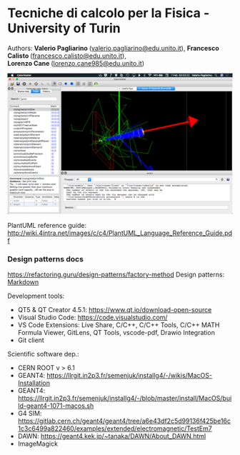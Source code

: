 # Tecniche di calcolo per la Fisica - University of Turin
Authors: <b> Valerio Pagliarino </b> (valerio.pagliarino@edu.unito.it), <b> Francesco Calisto </b> (francesco.calisto@edu.unito.it), <br> <b> Lorenzo Cane </b> (lorenzo.cane985@edu.unito.it) 
  <p>
  
  <p align="left" width="70">
  <img src="./TCF-OOP-DataAnalysis/TCF-OOP-DataAnalysis/assets/images/BraggPeak2.png" width="800">
    
PlantUML reference guide: http://wiki.4intra.net/images/c/c4/PlantUML_Language_Reference_Guide.pdf

### Design patterns docs
https://refactoring.guru/design-patterns/factory-method
Design patterns: [Markdown](./TCF-OOP-DataAnalysis/TCF-OOP-DataAnalysis/model/architecturalPatterns.md)
  
  
Development tools:
  - QT5 & QT Creator 4.5.1: https://www.qt.io/download-open-source
  - Visual Studio Code: https://code.visualstudio.com/
  - VS Code Extensions: Live Share, C/C++, C/C++ Tools, C/C++ MATH Formula Viewer, GitLens, QT Tools, vscode-pdf, Drawio Integration
  - Git client

  
Scientific software dep.:
  - CERN ROOT v > 6.1
  - GEANT4: https://llrgit.in2p3.fr/semenjuk/installg4/-/wikis/MacOS-Installation
  - GEANT4: https://llrgit.in2p3.fr/semenjuk/installg4/-/blob/master/install/MacOS/build-geant4-1071-macos.sh
  - G4 SIM: https://gitlab.cern.ch/geant4/geant4/tree/a6e43df2c5d99136f425be16c1c3c6499a822460/examples/extended/electromagnetic/TestEm7
  - DAWN:   https://geant4.kek.jp/~tanaka/DAWN/About_DAWN.html
  - ImageMagick
  
